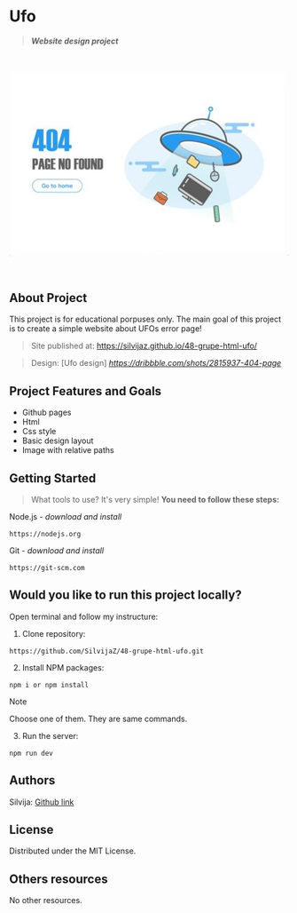 # Ufo

> ***Website  design  project***

<br>

![Ufo nuotrauka](./Error%20page.jpg)

<br>

## About Project

This project is for educational porpuses only. The main goal of this project is to create a simple website about UFOs error page!    

>Site published at: https://silvijaz.github.io/48-grupe-html-ufo/

>Design: [Ufo design] _https://dribbble.com/shots/2815937-404-page_

## Project Features and Goals

- Github pages
- Html
- Css style
- Basic design layout
- Image with relative paths


## Getting Started

> What tools to use? It's very simple! **You need to follow these steps:**

Node.js - _download and install_

```
https://nodejs.org
```

Git - _download and install_

```
https://git-scm.com
```

## Would you like to run this project locally?

Open terminal and follow my instructure:

1) Clone repository:

```
https://github.com/SilvijaZ/48-grupe-html-ufo.git
```

2) Install NPM packages:

```
npm i or npm install 
```
> [!NOTE]
Choose one of them. They  are same commands. 

3) Run the server:

```
npm run dev
```

## Authors

Silvija: [Github link](https://github.com/SilvijaZ)

## License

Distributed under the MIT License.

## Others resources

No other resources.